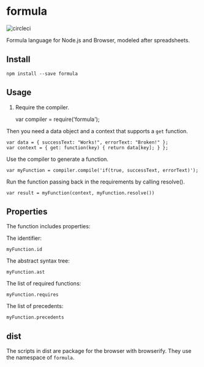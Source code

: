 # formula

![circleci](https://circleci.com/gh/WebsiteHQ/formula.svg?style=shield&circle-token=:circle-token)

Formula language for Node.js and Browser, modeled after spreadsheets.

## Install

    npm install --save formula

## Usage

1. Require the compiler.

    var compiler = require('formula');

Then you need a data object and a context that supports
a `get` function.

    var data = { successText: "Works!", errorText: "Broken!" };
    var context = { get: function(key) { return data[key]; } };

Use the compiler to generate a function.

    var myFunction = compiler.compile('if(true, successText, errorText)');

Run the function passing back in the requirements by calling resolve().

    var result = myFunction(context, myFunction.resolve())

## Properties

The function includes properties:

The identifier:

    myFunction.id

The abstract syntax tree:

    myFunction.ast

The list of required functions:

    myFunction.requires

The list of precedents:

    myFunction.precedents

## dist

The scripts in dist are package for the browser with browserify. They use the namespace of `formula`.
